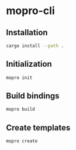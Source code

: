 # mopro-cli

## Installation

```sh
cargo install --path .
```

## Initialization

```sh
mopro init
```

## Build bindings

```sh
mopro build
```

## Create templates

```sh
mopro create
```